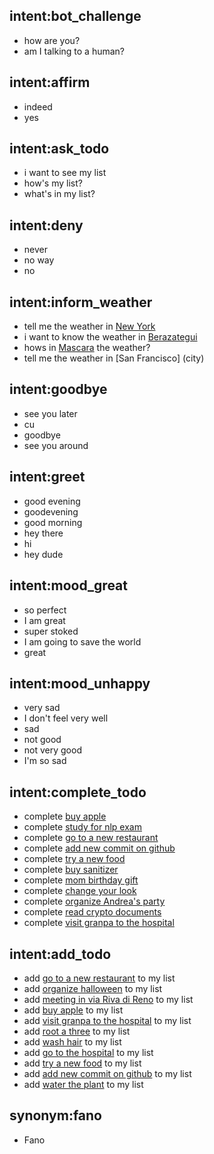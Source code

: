 ## intent:bot_challenge
- how are you?
- am I talking to a human?

## intent:affirm
- indeed
- yes

## intent:ask_todo
- i want to see my list
- how's my list?
- what's in my list?

## intent:deny
- never
- no way
- no

## intent:inform_weather
- tell me the weather in [New York](city)
- i want to know the weather in [Berazategui](city)
- hows in [Mascara](city) the weather?
- tell me the weather in [San Francisco] (city)

## intent:goodbye
- see you later
- cu
- goodbye
- see you around

## intent:greet
- good evening
- goodevening
- good morning
- hey there
- hi
- hey dude

## intent:mood_great
- so perfect
- I am great
- super stoked
- I am going to save the world
- great

## intent:mood_unhappy
- very sad
- I don't feel very well
- sad
- not good
- not very good
- I'm so sad

## intent:complete_todo
- complete [buy apple](task)
- complete [study for nlp exam](task)
- complete [go to a new restaurant](task)
- complete [add new commit on github](task)
- complete [try a new food](task)
- complete [buy sanitizer](task)
- complete [mom birthday gift](task)
- complete [change your look ](task)
- complete [organize Andrea's party](task)
- complete [read crypto documents](task)
- complete [visit granpa to the hospital](task)

## intent:add_todo
- add [go to a new restaurant](task) to my list
- add [organize halloween](task) to my list
- add [meeting in via Riva di Reno](task) to my list
- add [buy apple](task) to my list
- add [visit granpa to the hospital](task) to my list
- add [root a three](task) to my list
- add [wash hair](task) to my list
- add [go to the hospital](task) to my list
- add [try a new food](task) to my list
- add [add new commit on github](task) to my list
- add [water the plant](task) to my list

## synonym:fano
- Fano

